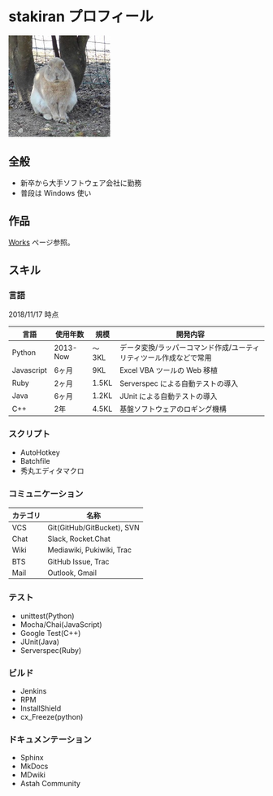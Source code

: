 # stakiran プロフィール
![avatarhalf](img/avatar_half.jpg)

## 全般
- 新卒から大手ソフトウェア会社に勤務
- 普段は Windows 使い

## 作品
[Works](works.md) ページ参照。

## スキル

### 言語
2018/11/17 時点

| 言語       | 使用年数 | 規模  | 開発内容 |
| ---------- | -------- | ----- | ------- |
| Python     | 2013-Now | ～3KL | データ変換/ラッパーコマンド作成/ユーティリティツール作成などで常用 |
| Javascript | 6ヶ月    | 9KL   | Excel VBA ツールの Web 移植 |
| Ruby       | 2ヶ月    | 1.5KL | Serverspec による自動テストの導入 |
| Java       | 6ヶ月    | 1.2KL | JUnit による自動テストの導入 |
| C++        | 2年      | 4.5KL | 基盤ソフトウェアのロギング機構 |

### スクリプト
- AutoHotkey
- Batchfile
- 秀丸エディタマクロ

### コミュニケーション
| カテゴリ | 名称 |
| -------- | ---- |
| VCS      | Git(GitHub/GitBucket), SVN |
| Chat     | Slack, Rocket.Chat |
| Wiki     | Mediawiki, Pukiwiki, Trac |
| BTS      | GitHub Issue, Trac |
| Mail     | Outlook, Gmail |

### テスト
- unittest(Python)
- Mocha/Chai(JavaScript)
- Google Test(C++)
- JUnit(Java)
- Serverspec(Ruby)

### ビルド
- Jenkins
- RPM
- InstallShield
- cx_Freeze(python)

### ドキュメンテーション
- Sphinx
- MkDocs
- MDwiki
- Astah Community
